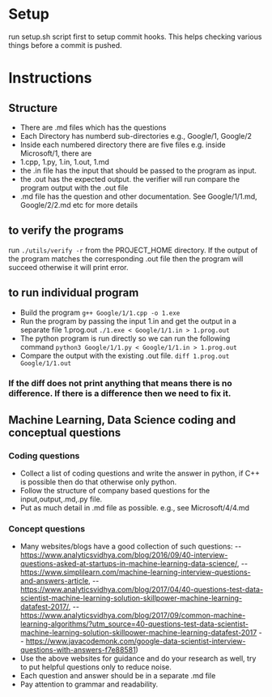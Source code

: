 # Setup
run setup.sh script first to setup commit hooks. This helps checking various things before a commit is pushed.

# Instructions

## Structure
- There are .md files which has the questions
- Each Directory has numberd sub-directories e.g., Google/1, Google/2
- Inside each numbered directory there are five files e.g. inside Microsoft/1, there are
- 1.cpp, 1.py, 1.in, 1.out, 1.md
- the .in file has the input that should be passed to the program as input.
- the .out has the expected output. the verifier will run compare the program output with the .out file
- .md file has the question and other documentation. See Google/1/1.md, Google/2/2.md etc for more details

## to verify the programs
run `./utils/verify -r` from the PROJECT_HOME directory. If the output of the program matches the corresponding .out file then the program will succeed otherwise it will print error.

## to run individual program
- Build the program
`g++ Google/1/1.cpp -o 1.exe`
- Run the program by passing the input 1.in and get the output in a separate file 1.prog.out
`./1.exe < Google/1/1.in > 1.prog.out`
- The python program is run directly so we can run the following command
`python3 Google/1/1.py < Google/1/1.in > 1.prog.out`
- Compare the output with the existing .out file.
`diff 1.prog.out Google/1/1.out`
### If the diff does not print anything that means there is no difference. If there is a difference then we need to fix it.

## Machine Learning, Data Science coding and conceptual questions
### Coding questions
- Collect a list of coding questions and write the answer in python, if C++ is possible then do that otherwise only python.
- Follow the structure of company based questions for the input,output,.md,.py file.
- Put as much detail in .md file as possible. e.g., see Microsoft/4/4.md

### Concept questions
- Many websites/blogs have a good collection of such questions:
  -- https://www.analyticsvidhya.com/blog/2016/09/40-interview-questions-asked-at-startups-in-machine-learning-data-science/,
  -- https://www.simplilearn.com/machine-learning-interview-questions-and-answers-article,
  -- https://www.analyticsvidhya.com/blog/2017/04/40-questions-test-data-scientist-machine-learning-solution-skillpower-machine-learning-datafest-2017/,
  -- https://www.analyticsvidhya.com/blog/2017/09/common-machine-learning-algorithms/?utm_source=40-questions-test-data-scientist-machine-learning-solution-skillpower-machine-learning-datafest-2017
  -- https://www.javacodemonk.com/google-data-scientist-interview-questions-with-answers-f7e88581)
- Use the above websites for guidance and do your research as well, try to put helpful questions only to reduce noise.
- Each question and answer should be in a separate .md file
- Pay attention to grammar and readability.
